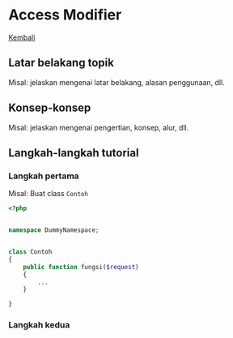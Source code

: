 # Access Modifier

[Kembali](readme.md)

## Latar belakang topik

Misal: jelaskan mengenai latar belakang, alasan penggunaan, dll.

## Konsep-konsep

Misal: jelaskan mengenai pengertian, konsep, alur, dll.

## Langkah-langkah tutorial

### Langkah pertama

Misal: Buat class `Contoh`

```php
<?php


namespace DummyNamespace;


class Contoh
{
    public function fungsi($request)
    {
        ...
    }

}
```

### Langkah kedua
